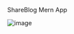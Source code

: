 
ShareBlog Mern App

![image](https://github.com/sabhishek07/BlogApp/assets/70909623/5a35f8e5-a441-49ad-8215-09696a6bb949)



